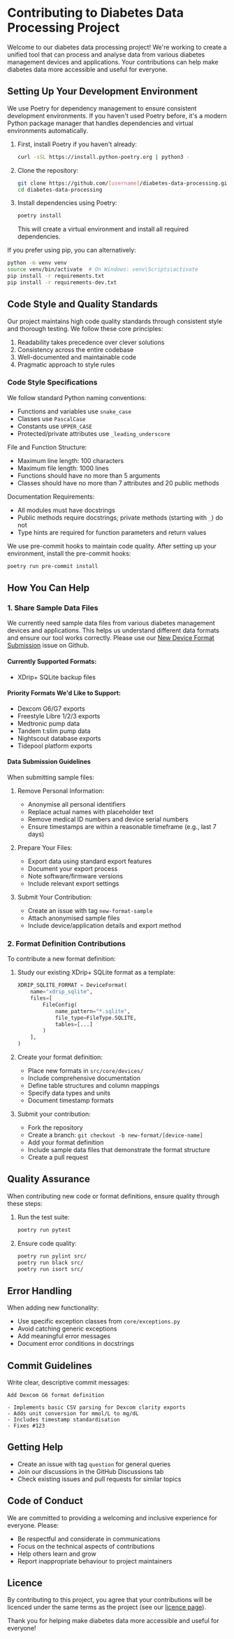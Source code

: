 # Contributing to Diabetes Data Processing Project

Welcome to our diabetes data processing project! We're working to create a unified tool that can process and analyse data from various diabetes management devices and applications. Your contributions can help make diabetes data more accessible and useful for everyone.

## Setting Up Your Development Environment

We use Poetry for dependency management to ensure consistent development environments. If you haven't used Poetry before, it's a modern Python package manager that handles dependencies and virtual environments automatically.

1. First, install Poetry if you haven't already:
   ```bash
   curl -sSL https://install.python-poetry.org | python3 -
   ```

2. Clone the repository:
   ```bash
   git clone https://github.com/[username]/diabetes-data-processing.git
   cd diabetes-data-processing
   ```

3. Install dependencies using Poetry:
   ```bash
   poetry install
   ```
   This will create a virtual environment and install all required dependencies.

If you prefer using pip, you can alternatively:
   ```bash
   python -m venv venv
   source venv/bin/activate  # On Windows: venv\Scripts\activate
   pip install -r requirements.txt
   pip install -r requirements-dev.txt
   ```

## Code Style and Quality Standards

Our project maintains high code quality standards through consistent style and thorough testing. We follow these core principles:

1. Readability takes precedence over clever solutions
2. Consistency across the entire codebase
3. Well-documented and maintainable code
4. Pragmatic approach to style rules

### Code Style Specifications

We follow standard Python naming conventions:

- Functions and variables use `snake_case`
- Classes use `PascalCase`
- Constants use `UPPER_CASE`
- Protected/private attributes use `_leading_underscore`

File and Function Structure:

- Maximum line length: 100 characters
- Maximum file length: 1000 lines
- Functions should have no more than 5 arguments
- Classes should have no more than 7 attributes and 20 public methods

Documentation Requirements:

- All modules must have docstrings
- Public methods require docstrings; private methods (starting with `_`) do not
- Type hints are required for function parameters and return values

We use pre-commit hooks to maintain code quality. After setting up your environment, install the pre-commit hooks:
```bash
poetry run pre-commit install
```

## How You Can Help

### 1. Share Sample Data Files

We currently need sample data files from various diabetes management devices and applications. This helps us understand different data formats and ensure our tool works correctly. Please use our [New Device Format Submission](https://github.com/Warren8824/cgm-data-processor/issues/new?template=new_format_submission.yml) issue on Github.

#### Currently Supported Formats:
- XDrip+ SQLite backup files

#### Priority Formats We'd Like to Support:

- Dexcom G6/G7 exports
- Freestyle Libre 1/2/3 exports
- Medtronic pump data
- Tandem t:slim pump data
- Nightscout database exports
- Tidepool platform exports

#### Data Submission Guidelines

When submitting sample files:

1. Remove Personal Information:
   - Anonymise all personal identifiers
   - Replace actual names with placeholder text
   - Remove medical ID numbers and device serial numbers
   - Ensure timestamps are within a reasonable timeframe (e.g., last 7 days)

2. Prepare Your Files:
   - Export data using standard export features
   - Document your export process
   - Note software/firmware versions
   - Include relevant export settings

3. Submit Your Contribution:
   - Create an issue with tag `new-format-sample`
   - Attach anonymised sample files
   - Include device/application details and export method

### 2. Format Definition Contributions

To contribute a new format definition:

1. Study our existing XDrip+ SQLite format as a template:

   ```python
   XDRIP_SQLITE_FORMAT = DeviceFormat(
       name="xdrip_sqlite",
       files=[
           FileConfig(
               name_pattern="*.sqlite",
               file_type=FileType.SQLITE,
               tables=[...]
           )
       ],
   )
   ```

2. Create your format definition:
   - Place new formats in `src/core/devices/`
   - Include comprehensive documentation
   - Define table structures and column mappings
   - Specify data types and units
   - Document timestamp formats

3. Submit your contribution:
   - Fork the repository
   - Create a branch: `git checkout -b new-format/[device-name]`
   - Add your format definition
   - Include sample data files that demonstrate the format structure
   - Create a pull request

## Quality Assurance

When contributing new code or format definitions, ensure quality through these steps:

1. Run the test suite:
   ```bash
   poetry run pytest
   ```

2. Ensure code quality:
   ```bash
   poetry run pylint src/
   poetry run black src/
   poetry run isort src/
   ```



## Error Handling

When adding new functionality:
- Use specific exception classes from `core/exceptions.py`
- Avoid catching generic exceptions
- Add meaningful error messages
- Document error conditions in docstrings

## Commit Guidelines

Write clear, descriptive commit messages:

```
Add Dexcom G6 format definition

- Implements basic CSV parsing for Dexcom clarity exports
- Adds unit conversion for mmol/L to mg/dL
- Includes timestamp standardisation
- Fixes #123
```

## Getting Help

- Create an issue with tag `question` for general queries
- Join our discussions in the GitHub Discussions tab
- Check existing issues and pull requests for similar topics

## Code of Conduct

We are committed to providing a welcoming and inclusive experience for everyone. Please:

- Be respectful and considerate in communications
- Focus on the technical aspects of contributions
- Help others learn and grow
- Report inappropriate behaviour to project maintainers

## Licence

By contributing to this project, you agree that your contributions will be licenced under the same terms as the project (see our [licence page](license.md)).

Thank you for helping make diabetes data more accessible and useful for everyone!